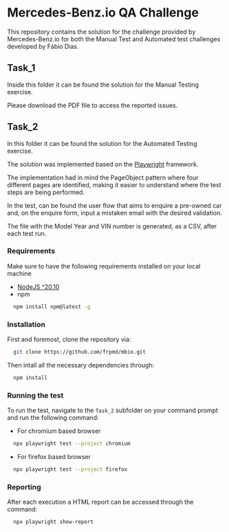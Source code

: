 # Mercedes-Benz.io QA Challenge

This repository contains the solution for the challenge provided by Mercedes-Benz.io for both the Manual Test and Automated test challenges developed by Fábio Dias.

## Task_1

Inside this folder it can be found the solution for the Manual Testing exercise.

Please download the PDF file to access the reported issues.

## Task_2

In this folder it can be found the solution for the Automated Testing exercise.

The solution was implemented based on the [Playwright](https://playwright.dev/) framework.

The implementation had in mind the PageObject pattern where four different pages are identified, making it easier to understand where the test steps are being performed.

In the test, can be found the user flow that aims to enquire a pre-owned car and, on the enquire form, input a mistaken email with the desired validation.

The file with the Model Year and VIN number is generated, as a CSV, after each test run.

### Requirements

Make sure to have the following requirements installed on your local machine

* [NodeJS ^20.10](https://nodejs.org/en/download)
* npm
```sh
  npm install npm@latest -g
  ```

### Installation

First and foremost, clone the repository via:
```sh
  git clone https://github.com/frpmd/mbio.git
  ```

Then intall all the necessary dependencies through:
```sh
  npm install
  ```

### Running the test

To run the test, navigate to the `Task_2` subfolder on your command prompt and run the following command:

* For chromium based browser
```sh
  npx playwright test --project chromium
  ```

* For firefox based browser
```sh
  npx playwright test --project firefox
  ```

### Reporting

After each execution a HTML report can be accessed through the command:
```sh
  npx playwright show-report
  ```